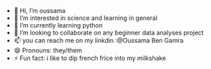 - 👋 Hi, I’m oussama
- 👀 I’m interested in science and learning in general
- 🌱 I’m currently learning python 
- 💞️ I’m looking to collaborate on any beginner data analyses project 
- 📫 you can reach me on my linkdin :@Oussama Ben Gamra
- 😄 Pronouns: they/them
- ⚡ Fun fact: i like to dip french frice into my milkshake

<!---
dev-oussama/dev-oussama is a ✨ special ✨ repository because its `README.md` (this file) appears on your GitHub profile.
You can click the Preview link to take a look at your changes.
--->
